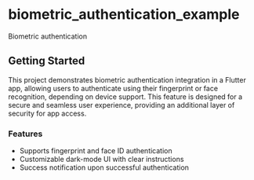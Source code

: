 # biometric_authentication_example

Biometric authentication

## Getting Started

This project demonstrates biometric authentication integration in a Flutter app, allowing users to authenticate using their fingerprint or face recognition, depending on device support. This feature is designed for a secure and seamless user experience, providing an additional layer of security for app access.

### Features
- Supports fingerprint and face ID authentication
- Customizable dark-mode UI with clear instructions
- Success notification upon successful authentication


